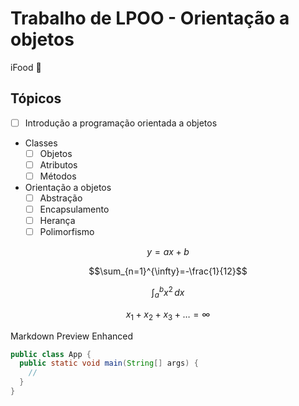 # Trabalho de LPOO - Orientação a objetos

iFood 🍇

## Tópicos

- [ ] Introdução a programação orientada a objetos
- Classes
  - [ ] Objetos
  - [ ] Atributos
  - [ ] Métodos
- Orientação a objetos
  - [ ] Abstração
  - [ ] Encapsulamento
  - [ ] Herança
  - [ ] Polimorfismo

<!-- Latex -->

$$y=ax+b$$

$$\sum_{n=1}^{\infty}=-\frac{1}{12}$$

$$\int_{a}^{b}x^2\,dx$$

$$x_1+x_2+x_3+\dots=\infty$$

Markdown Preview Enhanced

```java
public class App {
  public static void main(String[] args) {
    //
  }
}
```
